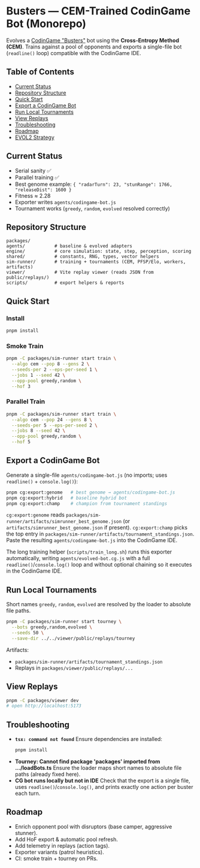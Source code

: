 # Busters — CEM-Trained CodinGame Bot (Monorepo)

Evolves a [CodinGame "Busters"](https://www.codingame.com/multiplayer/bot-programming/busters) bot using the **Cross-Entropy Method (CEM)**. Trains against a pool of opponents and exports a single-file bot (`readline()` loop) compatible with the CodinGame IDE.

## Table of Contents
- [Current Status](#current-status)
- [Repository Structure](#repository-structure)
- [Quick Start](#quick-start)
- [Export a CodinGame Bot](#export-a-codingame-bot)
- [Run Local Tournaments](#run-local-tournaments)
- [View Replays](#view-replays)
- [Troubleshooting](#troubleshooting)
- [Roadmap](#roadmap)
- [EVOL2 Strategy](docs/EVOL2.md)

## Current Status
- Serial sanity ✅
- Parallel training ✅
- Best genome example: `{ "radarTurn": 23, "stunRange": 1766, "releaseDist": 1600 }`
- Fitness ≈ 2.28
- Exporter writes `agents/codingame-bot.js`
- Tournament works (`greedy`, `random`, `evolved` resolved correctly)

## Repository Structure
```
packages/
agents/           # baseline & evolved adapters
engine/           # core simulation: state, step, perception, scoring
shared/           # constants, RNG, types, vector helpers
sim-runner/       # training + tournaments (CEM, PFSP/Elo, workers, artifacts)
viewer/           # Vite replay viewer (reads JSON from public/replays/)
scripts/          # export helpers & reports
```

## Quick Start

### Install
```bash
pnpm install
```

### Smoke Train
```bash
pnpm -C packages/sim-runner start train \
  --algo cem --pop 8 --gens 2 \
  --seeds-per 2 --eps-per-seed 1 \
  --jobs 1 --seed 42 \
  --opp-pool greedy,random \
  --hof 3
```

### Parallel Train
```bash
pnpm -C packages/sim-runner start train \
  --algo cem --pop 24 --gens 8 \
  --seeds-per 5 --eps-per-seed 2 \
  --jobs 8 --seed 42 \
  --opp-pool greedy,random \
  --hof 5
```

## Export a CodinGame Bot
Generate a single-file `agents/codingame-bot.js` (no imports; uses `readline()` + `console.log()`):

```bash
pnpm cg:export:genome   # best genome → agents/codingame-bot.js
pnpm cg:export:hybrid   # baseline hybrid bot
pnpm cg:export:champ    # champion from tournament standings
```

`cg:export:genome` reads `packages/sim-runner/artifacts/simrunner_best_genome.json` (or `artifacts/simrunner_best_genome.json` if present). `cg:export:champ` picks the top entry in `packages/sim-runner/artifacts/tournament_standings.json`. Paste the resulting `agents/codingame-bot.js` into the CodinGame IDE.

The long training helper (`scripts/train_long.sh`) runs this exporter automatically, writing `agents/evolved-bot.cg.js` with a full `readline()`/`console.log()` loop and without optional chaining so it executes in the CodinGame IDE.

## Run Local Tournaments
Short names `greedy`, `random`, `evolved` are resolved by the loader to absolute file paths.

```bash
pnpm -C packages/sim-runner start tourney \
  --bots greedy,random,evolved \
  --seeds 50 \
  --save-dir ../../viewer/public/replays/tourney
```

Artifacts:
- `packages/sim-runner/artifacts/tournament_standings.json`
- Replays in `packages/viewer/public/replays/...`

## View Replays
```bash
pnpm -C packages/viewer dev
# open http://localhost:5173
```

## Troubleshooting

- **`tsx: command not found`**
  Ensure dependencies are installed:
  ```bash
  pnpm install
  ```
- **Tourney: Cannot find package 'packages' imported from .../loadBots.ts**
  Ensure the loader maps short names to absolute file paths (already fixed here).
- **CG bot runs locally but not in IDE**
  Check that the export is a single file, uses `readline()`/`console.log()`, and prints exactly one action per buster each turn.

## Roadmap
- Enrich opponent pool with disruptors (base camper, aggressive stunner).
- Add HoF export & automatic pool refresh.
- Add telemetry in replays (action tags).
- Exporter variants (patrol heuristics).
- CI: smoke train + tourney on PRs.

